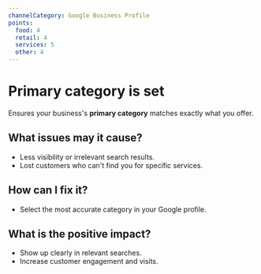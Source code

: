 ```yaml
---
channelCategory: Google Business Profile
points:
  food: 4
  retail: 4
  services: 5
  other: 4
---
```


# Primary category is set

Ensures your business's **primary category** matches exactly what you offer.

## What issues may it cause?

- Less visibility or irrelevant search results.
- Lost customers who can't find you for specific services.

## How can I fix it?

- Select the most accurate category in your Google profile.

## What is the positive impact?

- Show up clearly in relevant searches.
- Increase customer engagement and visits. 